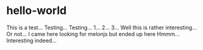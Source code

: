 # hello-world
This is a test... Testing... Testing... 1... 2... 3...
Well this is rather interesting...
Or not... I came here looking for melonjs but ended up here
Hmmm... Interesting indeed...
